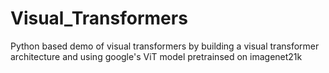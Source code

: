 # Visual_Transformers
Python based demo of visual transformers by building a visual transformer architecture and using google's ViT model pretrainsed on imagenet21k
